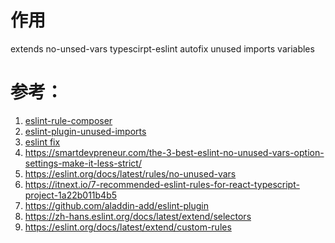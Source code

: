 # 作用
extends no-unsed-vars
typescirpt-eslint autofix unused imports variables

# 参考：
1.  [eslint-rule-composer](https://github.com/not-an-aardvark/eslint-rule-composer)
2. [eslint-plugin-unused-imports](https://github.com/sweepline/eslint-plugin-unused-imports)
3. [eslint fix](https://zh-hans.eslint.org/docs/latest/extend/custom-rules#%E5%BA%94%E7%94%A8%E4%BF%AE%E5%A4%8D)
4. https://smartdevpreneur.com/the-3-best-eslint-no-unused-vars-option-settings-make-it-less-strict/
5. https://eslint.org/docs/latest/rules/no-unused-vars
6. https://itnext.io/7-recommended-eslint-rules-for-react-typescript-project-1a22b011b4b5
7. https://github.com/aladdin-add/eslint-plugin
8. https://zh-hans.eslint.org/docs/latest/extend/selectors
9. https://eslint.org/docs/latest/extend/custom-rules
